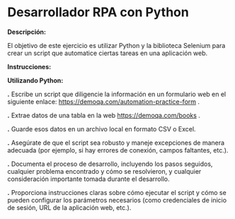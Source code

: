 # Desarrollador RPA con Python

**Descripción:**

El objetivo de este ejercicio es utilizar Python y la biblioteca Selenium para crear un script que automatice ciertas tareas en una aplicación web. 

**Instrucciones:**

**Utilizando Python:**

**.** Escribe un script que diligencie la información en un formulario web en el siguiente enlace: https://demoqa.com/automation-practice-form . 

**.** Extrae datos de una tabla en la web https://demoqa.com/books . 

**.** Guarde esos datos en un archivo local en formato CSV o Excel. 

**.** Asegúrate de que el script sea robusto y maneje excepciones de manera adecuada (por ejemplo, si hay errores de conexión, campos faltantes, etc.). 

**.** Documenta el proceso de desarrollo, incluyendo los pasos seguidos, cualquier problema encontrado y cómo se resolvieron, y cualquier consideración importante tomada durante el desarrollo. 

**.** Proporciona instrucciones claras sobre cómo ejecutar el script y cómo se pueden configurar los parámetros necesarios (como credenciales de inicio de sesión, URL de la aplicación web, etc.). 